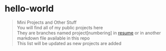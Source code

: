 # hello-world
>Mini Projects and Other Stuff  
>You will find all of my public projects here  
>They are branches named project[numbering] in [resume](https://jain-karan.github.io/resume#Projects) or in another markdown file available in this repo  
>This list will be updated as new projects are added
